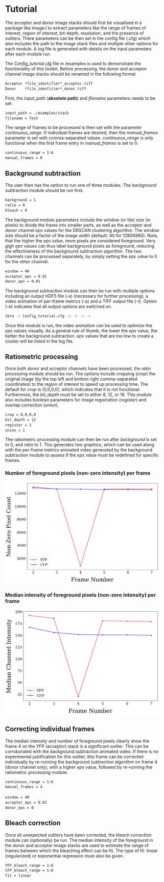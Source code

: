 # Tutorial
The acceptor and donor image stacks should first be visualised in a package like ImageJ to extract parameters like the range of frames of interest, region of interest, bit-depth, resolution, and the presence of outliers. There parameters can be then set in the config file (.cfg) which also includes the path to the image stack files and multiple other options for each module. A log file is generated with details on the input parameters after each module run.

The *Config_tutorial.cfg* file in /examples is used to demonstrate the functionality of this toolkit. Before processing, the donor and acceptor channel image stacks should be renamed in the following format
```txt
Acceptor *file_identifier*_acceptor.tiff
Donor    *file_idenfitier*_donor.tiff
```
First, the *input_path* (**absolute path**) and *filename* parameters needs to be set.
```txt
input_path = ./examples/stack 
filename = Test
```

The range of frames to be processed is then set with the parameter *continuous_range*. If individual frames are desired, then the *manual_frames* parameter is set with comma-separated values. *continuous_range* is only functional when the first frame entry in *manual_frames* is set to 0.
```txt
continuous_range = 1:6
manual_frames = 0
```

## Background subtraction
The user then has the option to run one of three modules. The *background* subtraction module should be run first.
```txt
background = 1
ratio = 0
bleach = 0
```

The background module parameters include the *window* (or tile) size (in pixels) to divide the frame into smaller parts, as well as the acceptor and donor channel *eps* values for the DBSCAN clustering algorithm. The window size should be a factor of the image width (default: 40 for 1280X960).
Note, that the higher the *eps* value, more pixels are considered foreground. Very gigh *eps* values can thus label background pixels as foreground, reducing the effectiveness of the background subtraction algorithm. The two channels can be processed separately, by simply setting the *eps* value to 0 for the other channel.
```txt
window = 40
acceptor_eps = 0.01
donor_eps = 0.01 
```

The background subtraction module can then be run with multiple options including an output HDF5 file (-s) (necessary for further processing), a video animation of per-frame metrics (-a) and a TIFF output file (-t). Option (-e) indicates that all output options are switched on.
```bash
ibra -c Config_tutorial.cfg -a -t -s -v
```
Once this module is run, the video animation can be used to optimize the *eps* values visually. As a general rule of thumb, the lower the *eps* value, the better the background subtraction. *eps* values that are too low to create a cluster will be listed in the log file. 

## Ratiometric processing
Once both donor and acceptor channels have been processed, the *ratio* processing module should be run. The options include cropping (*crop*) the original image (by the top left and bottom right comma-separated coordinates) to the region of interest to speed up processing time. The default for *crop* is (0,0,0,0), which indicates that it is not functional. Furthermore, the *bit_depth* must be set to either 8, 12, or 16. This module also includes boolean parameters for image registration (*register*) and overlap correction (*union*). 
```txt
crop = 0,0,0,0
bit_depth = 12
register = 1
union = 1
```

The ratiometric processing module can then be run after *background* is set to 0, and *ratio* to 1. This generates two graphics, which can be used along with the per-frame metrics animated video generated by the background subtraction module to assess if the *eps* value must be redefined for specific frames.

### Number of foreground pixels (non-zero intensity) per frame
![Pixel Count](images/Test_pixelcount.png)

### Median intensity of foreground pixels (non-zero intensity) per frame
![Intensity](images/Test_intensity_nonbleach.png)

## Correcting individual frames
The median intensity and number of foreground pixels clearly show the frame 4 on the YFP (acceptor) stack is a significant outlier. This can be corroborated with the background subtraction animated video. If there is no experimental justification for this outlier, this frame can be corrected individually by re-running the background subtraction algorithm on frame 4 (donor channel only), with a higher *eps* value, followed by re-running the ratiometric processing module.
```txt
continuous_range = 1:6
manual_frames = 4

window = 40
acceptor_eps = 0.03
donor_eps = 0
```

## Bleach correction
Once all unexpected outliers have been corrected, the bleach correction module can (optionally) be run. The median intensity of the foreground in the donor and acceptor image stacks are used to estimate the range of frames between which the bleaching effect can be fit. The type of fit: linear (regularized) or exponential regression must also be given.
```txt
YFP_bleach_range = 1:6
CFP_bleach_range = 1:6
fit = linear
```
